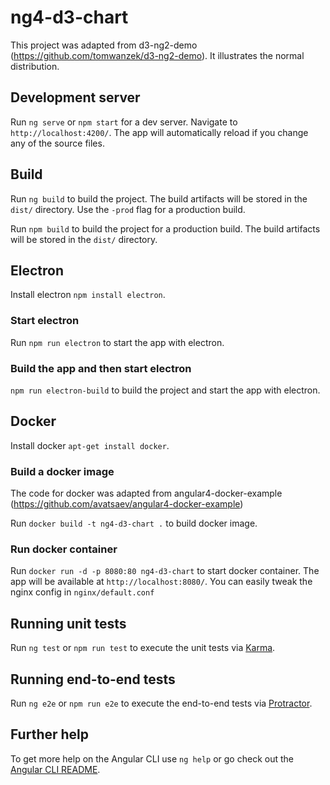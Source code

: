 # ng4-d3-chart

This project was adapted from d3-ng2-demo (<https://github.com/tomwanzek/d3-ng2-demo>). It illustrates the normal distribution.

## Development server

Run `ng serve` or `npm start` for a dev server. Navigate to `http://localhost:4200/`. The app will automatically reload if you change any of the source files.

## Build

Run `ng build` to build the project. The build artifacts will be stored in the `dist/` directory. Use the `-prod` flag for a production build.

Run `npm build` to build the project for a production build. The build artifacts will be stored in the `dist/` directory.

## Electron

Install electron `npm install electron`.

### Start electron

Run `npm run electron` to start the app with electron.

### Build the app and then start electron

`npm run electron-build` to build the project and start the app with electron.

## Docker

Install docker `apt-get install docker`.

### Build a docker image

The code for docker was adapted from angular4-docker-example (<https://github.com/avatsaev/angular4-docker-example>)

Run `docker build -t ng4-d3-chart .` to build docker image.

### Run docker container

Run `docker run -d -p 8080:80 ng4-d3-chart` to start docker container. The app will be available at `http://localhost:8080/`.
You can easily tweak the nginx config in ```nginx/default.conf```

## Running unit tests

Run `ng test` or `npm run test` to execute the unit tests via [Karma](https://karma-runner.github.io).

## Running end-to-end tests

Run `ng e2e` or `npm run e2e` to execute the end-to-end tests via [Protractor](http://www.protractortest.org/).

## Further help

To get more help on the Angular CLI use `ng help` or go check out the [Angular CLI README](https://github.com/angular/angular-cli/blob/master/README.md).
